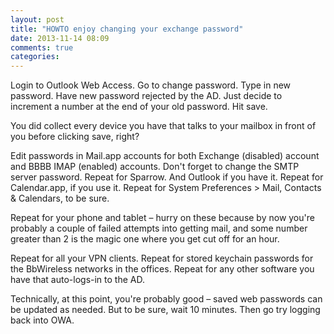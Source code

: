 ```yaml
---
layout: post
title: "HOWTO enjoy changing your exchange password"
date: 2013-11-14 08:09
comments: true
categories: 
---
```

Login to Outlook Web Access. Go to change password. Type in new password. Have new password rejected by the AD. Just decide to increment a number at the end of your old password. Hit save.

You did collect every device you have that talks to your mailbox in front of you before clicking save, right?

Edit passwords in Mail.app accounts for both Exchange (disabled) account and BBBB IMAP (enabled) accounts. Don't forget to change the SMTP server password. Repeat for Sparrow. And Outlook if you have it. Repeat for Calendar.app, if you use it. Repeat for System Preferences > Mail, Contacts & Calendars, to be sure.

Repeat for your phone and tablet – hurry on these because by now you're probably a couple of failed attempts into getting mail, and some number greater than 2 is the magic one where you get cut off for an hour.

Repeat for all your VPN clients. Repeat for stored keychain passwords for the BbWireless networks in the offices. Repeat for any other software you have that auto-logs-in to the AD.

Technically, at this point, you're probably good – saved web passwords can be updated as needed. But to be sure, wait 10 minutes. Then go try logging back into OWA.
